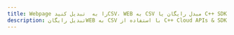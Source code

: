 ---title: Webpage را به  تبدیل کنیدCSV، WEB به CSV مبدل رایگان یا C++ SDKdescription: تبدیل رایگانWEB به CSV با استفاده از C++ Cloud APIs & SDK همچنین اسناد PDF را در Cloud ایجاد، ویرایش و رندر کنید.---